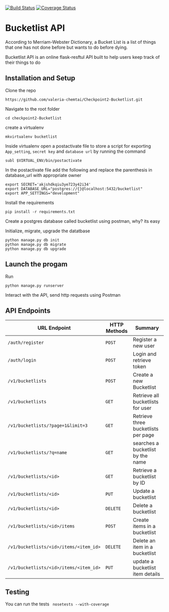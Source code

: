 [![Build Status](https://travis-ci.org/valeria-chemtai/Checkpoint2-Bucketlist.svg?branch=master)](https://travis-ci.org/valeria-chemtai/Checkpoint2-Bucketlist)
[![Coverage Status](https://coveralls.io/repos/github/valeria-chemtai/Checkpoint2-Bucketlist/badge.svg?branch=master)](https://coveralls.io/github/valeria-chemtai/Checkpoint2-Bucketlist?branch=master)
# Bucketlist API
According to Merriam-Webster Dictionary,  a Bucket List is a list of things that one has not done before but wants to do before dying.

Bucketlist API is an online flask-resftul API built to help users keep track of their things to do

## Installation and Setup
Clone the repo
```
https://github.com/valeria-chemtai/Checkpoint2-Bucketlist.git
```
Navigate to the root folder
```
cd checkpoint2-Bucketlist
```
create a virtualenv
```
mkvirtualenv bucketlist
```
Inside virtualenv open a postactivate file to store a script for exporting `App_setting`, `secret key` and `database url` by running the command
```
subl $VIRTUAL_ENV/bin/postactivate
```
In the postactivate file add the following and replace the parenthesis in database_url with appropriate owner
```
export SECRET='akjshdkqiu3ye723y42i34'
export DATABASE_URL="postgres://{}@localhost:5432/bucketlist"
export APP_SETTINGS="development"
```
Install the requirements
```
pip install -r requirements.txt
```
Create a postgres database called bucketlist using postman, why? its easy

Initialize, migrate, upgrade the datatbase
```
python manage.py db init
python manage.py db migrate
python manage.py db upgrade
```
## Launch the progam
Run 
```
python manage.py runserver
```
Interact with the API, send http requests using Postman
## API Endpoints
| URL Endpoint | HTTP Methods | Summary |
| -------- | ------------- | --------- |
| `/auth/register` | `POST`  | Register a new user|
|  `/auth/login` | `POST` | Login and retrieve token|
| `/v1/bucketlists` | `POST` | Create a new Bucketlist |
| `/v1/bucketlists` | `GET` | Retrieve all bucketlists for user |
| `/v1/bucketlists/?page=1&limit=3` | `GET` | Retrieve three bucketlists per page |
 `/v1/bucketlists/?q=name` | `GET` | searches a bucketlist by the name|
| `/v1/bucketlists/<id>` | `GET` |  Retrieve a bucketlist by ID|
| `/v1/bucketlists/<id>` | `PUT` | Update a bucketlist |
| `/v1/bucketlists/<id>` | `DELETE` | Delete a bucketlist |
| `/v1/bucketlists/<id>/items` | `POST` |  Create items in a bucketlist |
| `/v1/bucketlists/<id>/items/<item_id>` | `DELETE`| Delete an item in a bucketlist|
| `/v1/bucketlists/<id>/items/<item_id>` | `PUT`| update a bucketlist item details|

## Testing
You can run the tests ``` nosetests --with-coverage```
